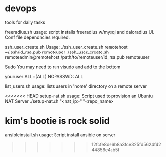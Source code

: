 # devops 
tools for daily tasks 




freeradius.sh usage: script installs freeradius w/mysql and daloradius UI.  Conf file dependncies required.


ssh_user_create.sh Usage:
./ssh_user_create.sh remotehost ~/.ssh/id_rsa.pub remoteuser
./ssh_user_create.sh remoteadmin@remotehost /path/to/remoteuser/id_rsa.pub remoteuser

Sudo
You may need to run visudo and add to the bottom

youruser ALL=(ALL) NOPASSWD: ALL

list_users.sh usage: lists users in 'home' directory on a remote server

<<<<<<< HEAD
setup-nat.sh usage:  Script used to provision an Ubuntu NAT Server
./setup-nat.sh "<nat_ip>" "<repo_name>

kim's bootie is rock solid
=======
ansibleinstall.sh usage:  Script install ansible on server

>>>>>>> 12fcfe8de6b8a3fce325fd5624f4244856e4ab5f
